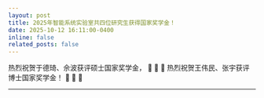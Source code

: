 ```yaml
---
layout: post
title: 2025年智能系统实验室共四位研究生获得国家奖学金！
date: 2025-10-12 16:11:00-0400
inline: false
related_posts: false
---
```


热烈祝贺于德琦、佘波获评硕士国家奖学金， :tada: :tada: :tada:
热烈祝贺王伟民、张宇获评博士国家奖学金！ :tada: :tada: :tada:

---
